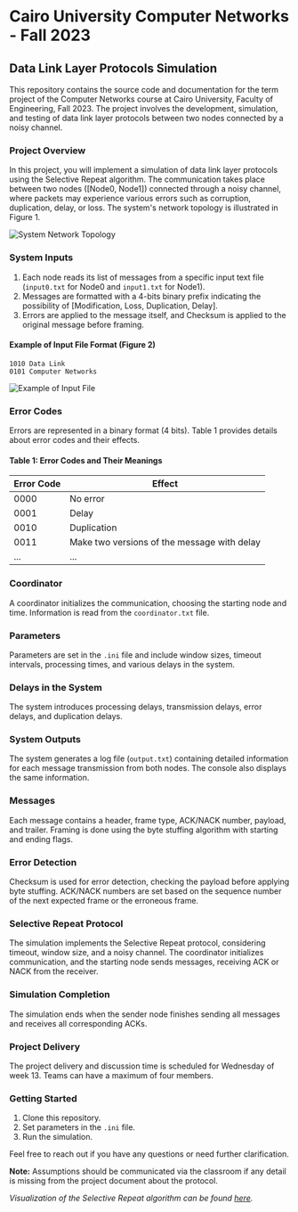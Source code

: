 # Cairo University Computer Networks - Fall 2023

## Data Link Layer Protocols Simulation

This repository contains the source code and documentation for the term project of the Computer Networks course at Cairo University, Faculty of Engineering, Fall 2023. The project involves the development, simulation, and testing of data link layer protocols between two nodes connected by a noisy channel.

### Project Overview

In this project, you will implement a simulation of data link layer protocols using the Selective Repeat algorithm. The communication takes place between two nodes ([Node0, Node1]) connected through a noisy channel, where packets may experience various errors such as corruption, duplication, delay, or loss. The system's network topology is illustrated in Figure 1.

![System Network Topology](docs/images/system_network_topology.png)

### System Inputs

1. Each node reads its list of messages from a specific input text file (`input0.txt` for Node0 and `input1.txt` for Node1).
2. Messages are formatted with a 4-bits binary prefix indicating the possibility of [Modification, Loss, Duplication, Delay].
3. Errors are applied to the message itself, and Checksum is applied to the original message before framing.

#### Example of Input File Format (Figure 2)

```
1010 Data Link
0101 Computer Networks
```

![Example of Input File](docs/images/example_input_file.png)

### Error Codes

Errors are represented in a binary format (4 bits). Table 1 provides details about error codes and their effects.

#### Table 1: Error Codes and Their Meanings

| Error Code | Effect                                      |
|------------|---------------------------------------------|
| 0000       | No error                                    |
| 0001       | Delay                                       |
| 0010       | Duplication                                 |
| 0011       | Make two versions of the message with delay  |
| ...        | ...                                         |

### Coordinator

A coordinator initializes the communication, choosing the starting node and time. Information is read from the `coordinator.txt` file.

### Parameters

Parameters are set in the `.ini` file and include window sizes, timeout intervals, processing times, and various delays in the system.

### Delays in the System

The system introduces processing delays, transmission delays, error delays, and duplication delays.

### System Outputs

The system generates a log file (`output.txt`) containing detailed information for each message transmission from both nodes. The console also displays the same information.

### Messages

Each message contains a header, frame type, ACK/NACK number, payload, and trailer. Framing is done using the byte stuffing algorithm with starting and ending flags.

### Error Detection

Checksum is used for error detection, checking the payload before applying byte stuffing. ACK/NACK numbers are set based on the sequence number of the next expected frame or the erroneous frame.

### Selective Repeat Protocol

The simulation implements the Selective Repeat protocol, considering timeout, window size, and a noisy channel. The coordinator initializes communication, and the starting node sends messages, receiving ACK or NACK from the receiver.

### Simulation Completion

The simulation ends when the sender node finishes sending all messages and receives all corresponding ACKs.

### Project Delivery

The project delivery and discussion time is scheduled for Wednesday of week 13. Teams can have a maximum of four members.

### Getting Started

1. Clone this repository.
2. Set parameters in the `.ini` file.
3. Run the simulation.

Feel free to reach out if you have any questions or need further clarification.

**Note:** Assumptions should be communicated via the classroom if any detail is missing from the project document about the protocol.

*Visualization of the Selective Repeat algorithm can be found [here](link-to-visualization).*
